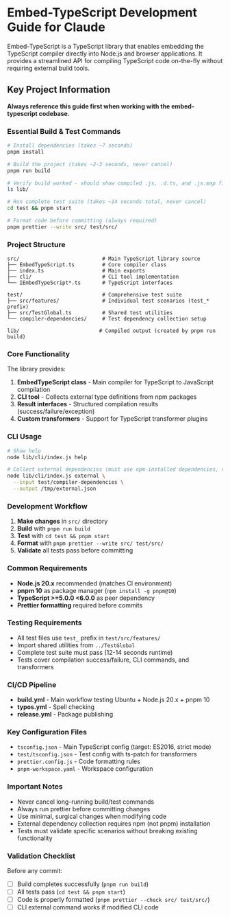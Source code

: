 # Embed-TypeScript Development Guide for Claude

Embed-TypeScript is a TypeScript library that enables embedding the TypeScript compiler directly into Node.js and browser applications. It provides a streamlined API for compiling TypeScript code on-the-fly without requiring external build tools.

## Key Project Information

**Always reference this guide first when working with the embed-typescript codebase.**

### Essential Build & Test Commands

```bash
# Install dependencies (takes ~7 seconds)
pnpm install

# Build the project (takes ~2-3 seconds, never cancel)
pnpm run build

# Verify build worked - should show compiled .js, .d.ts, and .js.map files
ls lib/

# Run complete test suite (takes ~14 seconds total, never cancel)
cd test && pnpm start

# Format code before committing (always required)
pnpm prettier --write src/ test/src/
```

### Project Structure

```
src/                           # Main TypeScript library source
├── EmbedTypeScript.ts         # Core compiler class
├── index.ts                   # Main exports
├── cli/                       # CLI tool implementation
└── IEmbedTypeScript*.ts       # TypeScript interfaces

test/                          # Comprehensive test suite
├── src/features/              # Individual test scenarios (test_* prefix)
├── src/TestGlobal.ts          # Shared test utilities
└── compiler-dependencies/     # Test dependency collection setup

lib/                          # Compiled output (created by pnpm run build)
```

### Core Functionality

The library provides:

1. **EmbedTypeScript class** - Main compiler for TypeScript to JavaScript compilation
2. **CLI tool** - Collects external type definitions from npm packages
3. **Result interfaces** - Structured compilation results (success/failure/exception)
4. **Custom transformers** - Support for TypeScript transformer plugins

### CLI Usage

```bash
# Show help
node lib/cli/index.js help

# Collect external dependencies (must use npm-installed dependencies, not pnpm)
node lib/cli/index.js external \
  --input test/compiler-dependencies \
  --output /tmp/external.json
```

### Development Workflow

1. **Make changes** in `src/` directory
2. **Build** with `pnpm run build`
3. **Test** with `cd test && pnpm start`
4. **Format** with `pnpm prettier --write src/ test/src/`
5. **Validate** all tests pass before committing

### Common Requirements

- **Node.js 20.x** recommended (matches CI environment)
- **pnpm 10** as package manager (`npm install -g pnpm@10`)
- **TypeScript >=5.0.0 <6.0.0** as peer dependency
- **Prettier formatting** required before commits

### Testing Requirements

- All test files use `test_` prefix in `test/src/features/`
- Import shared utilities from `../TestGlobal`
- Complete test suite must pass (12-14 seconds runtime)
- Tests cover compilation success/failure, CLI commands, and transformers

### CI/CD Pipeline

- **build.yml** - Main workflow testing Ubuntu + Node.js 20.x + pnpm 10
- **typos.yml** - Spell checking
- **release.yml** - Package publishing

### Key Configuration Files

- `tsconfig.json` - Main TypeScript config (target: ES2016, strict mode)
- `test/tsconfig.json` - Test config with ts-patch for transformers
- `prettier.config.js` - Code formatting rules
- `pnpm-workspace.yaml` - Workspace configuration

### Important Notes

- Never cancel long-running build/test commands
- Always run prettier before committing changes
- Use minimal, surgical changes when modifying code
- External dependency collection requires npm (not pnpm) installation
- Tests must validate specific scenarios without breaking existing functionality

### Validation Checklist

Before any commit:

- [ ] Build completes successfully (`pnpm run build`)
- [ ] All tests pass (`cd test && pnpm start`)
- [ ] Code is properly formatted (`pnpm prettier --check src/ test/src/`)
- [ ] CLI external command works if modified CLI code
